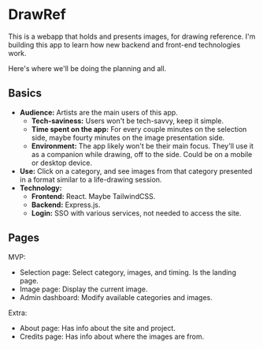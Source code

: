 # DrawRef
This is a webapp that holds and presents images, for drawing reference. I'm building this app to learn how new backend and front-end technologies work.

Here's where we'll be doing the planning and all.

## Basics

- **Audience:** Artists are the main users of this app.
  - **Tech-saviness:** Users won't be tech-savvy, keep it simple.
  - **Time spent on the app:** For every couple minutes on the selection side, maybe fourty minutes on the image presentation side.
  - **Environment:** The app likely won't be their main focus. They'll use it as a companion while drawing, off to the side. Could be on a mobile or desktop device.
- **Use:** Click on a category, and see images from that category presented in a format similar to a life-drawing session.
- **Technology:**
  - **Frontend:** React. Maybe TailwindCSS.
  - **Backend:** Express.js.
  - **Login:** SSO with various services, not needed to access the site.

## Pages

MVP:
- Selection page: Select category, images, and timing. Is the landing page.
- Image page: Display the current image.
- Admin dashboard: Modify available categories and images.

Extra:
- About page: Has info about the site and project.
- Credits page: Has info about where the images are from.
